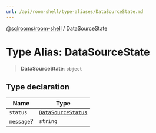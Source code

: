 ```yaml
---
url: /api/room-shell/type-aliases/DataSourceState.md
---
```

[@sqlrooms/room-shell](../index.md) / DataSourceState

# Type Alias: DataSourceState

> **DataSourceState**: `object`

## Type declaration

| Name | Type |
| ------ | ------ |
|  `status` | [`DataSourceStatus`](../enumerations/DataSourceStatus.md) |
|  `message`? | `string` |
